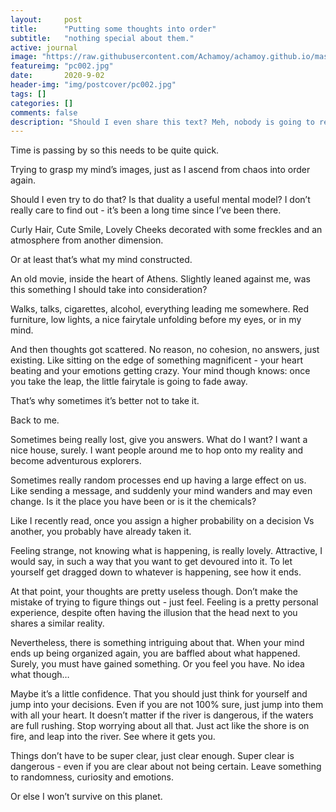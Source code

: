```yaml
---
layout:     post
title:      "Putting some thoughts into order"
subtitle:   "nothing special about them."
active: journal
image: "https://raw.githubusercontent.com/Achamoy/achamoy.github.io/master/img/postcover/pc002.jpg"
featureimg: "pc002.jpg"
date:       2020-9-02
header-img: "img/postcover/pc002.jpg"
tags: []
categories: []
comments: false
description: "Should I even share this text? Meh, nobody is going to read it anyway."
---
```



Time is passing by so this needs to be quite quick.

Trying to grasp my mind’s images, just as I ascend from chaos into order again.

Should I even try to do that? Is that duality a useful mental model? I don’t really care to find out - it’s been a long time since I’ve been there.

Curly Hair, Cute Smile, Lovely Cheeks decorated with some freckles and an atmosphere from another dimension.

Or at least that’s what my mind constructed.

An old movie, inside the heart of Athens. Slightly leaned against me, was this something I should take into consideration?

Walks, talks, cigarettes, alcohol, everything leading me somewhere. Red furniture, low lights, a nice fairytale unfolding before my eyes, or in my mind.

And then thoughts got scattered. No reason, no cohesion, no answers, just existing. Like sitting on the edge of something magnificent - your heart beating and your emotions getting crazy. Your mind though knows: once you take the leap, the little fairytale is going to fade away.

That’s why sometimes it’s better not to take it.




Back to me. 

Sometimes being really lost, give you answers. What do I want? I want a nice house, surely. I want people around me to hop onto my reality and become adventurous explorers.

Sometimes really random processes end up having a large effect on us. Like sending a message, and suddenly your mind wanders and may even change. Is it the place you have been or is it the chemicals?

Like I recently read, once you assign a higher probability on a decision Vs another, you probably have already taken it.

Feeling strange, not knowing what is happening, is really lovely. Attractive, I would say, in such a way that you want to get devoured into it. To let yourself get dragged down to whatever is happening, see how it ends.

At that point, your thoughts are pretty useless though. Don’t make the mistake of trying to figure things out - just feel. Feeling is a pretty personal experience, despite often having the illusion that the head next to you shares a similar reality.

Nevertheless, there is something intriguing about that. When your mind ends up being organized again, you are baffled about what happened. Surely, you must have gained something. Or you feel you have. No idea what though…

Maybe it’s a little confidence. That you should just think for yourself and jump into your decisions. Even if you are not 100% sure, just jump into them with all your heart. It doesn’t matter if the river is dangerous, if the waters are full rushing. Stop worrying about all that. Just act like the shore is on fire, and leap into the river. See where it gets you.

Things don’t have to be super clear, just clear enough. Super clear is dangerous - even if you are clear about not being certain. Leave something to randomness, curiosity and emotions.

Or else I won’t survive on this planet.
